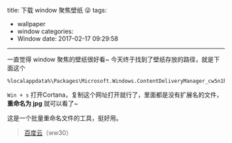 title: 下载 window 聚焦壁纸 😜
tags:
  - wallpaper
  - window
categories:
  - Window
date: 2017-02-17 09:29:58
---

一直觉得 window 聚焦的壁纸很好看~ 
今天终于找到了壁纸存放的路径，就是下面这个

```
%localappdata%\Packages\Microsoft.Windows.ContentDeliveryManager_cw5n1h2txyewy\LocalState\Assets
```

`Win + s` 打开Cortana，复制这个网址打开就行了，里面都是没有扩展名的文件，**重命名为 jpg** 就可以看了~



这是一个批量重命名文件的工具，挺好用。 

> [百度云](http://pan.baidu.com/s/1jH71JRg)（ww30）